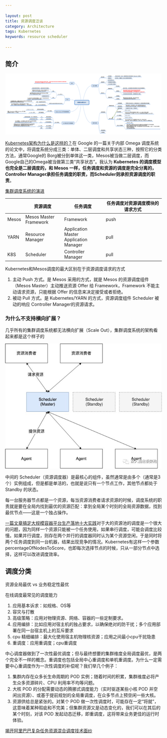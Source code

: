 ```yaml
---

layout: post
title: 资源调度泛谈
category: Architecture
tags: Kubernetes
keywords: resource scheduler

---
```


## 简介

![](/public/upload/basic/scheduler_design.png)

[Kubernetes架构为什么是这样的？](https://mp.weixin.qq.com/s/ps34qFlEzQNYbp6ughkrOA)在 Google 的一篇关于内部 Omega 调度系统的论文中，将调度系统分成三类：单体、二层调度和共享状态三种，按照它的分类方法，通常Google的 Borg被分到单体这一类，Mesos被当做二层调度，而Google自己的Omega被当做第三类“共享状态”。我认为 **Kubernetes 的调度模型也完全是二层调度的，和 Mesos 一样，任务调度和资源的调度是完全分离的，Controller Manager承担任务调度的职责，而Scheduler则承担资源调度的职责**。 

[集群调度系统的演进](https://mp.weixin.qq.com/s/3qVdnUQ3zt4eu3lZRZ_ibg)

||资源调度|任务调度|任务调度对资源调度模块的请求方式|
|---|---|---|---|
|Mesos|Mesos Master<br>Framework|Framework|push|
|YARN|Resource Manager|Application Master<br>Application Manager|pull|
|K8S|Scheduler|Controller Manager|pull|

Kubernetes和Mesos调度的最大区别在于资源调度请求的方式

1. 主动 Push 方式。是 Mesos 采用的方式，就是 Mesos 的资源调度组件（Mesos Master）主动推送资源 Offer 给 Framework，Framework 不能主动请求资源，只能根据 Offer 的信息来决定接受或者拒绝。
2. 被动 Pull 方式。是 Kubernetes/YARN 的方式，资源调度组件 Scheduler 被动的响应 Controller Manager的资源请求。

### 为什么不支持横向扩展？

几乎所有的集群调度系统都无法横向扩展（Scale Out），集群调度系统的架构看起来都是这个样子的

![](/public/upload/kubernetes/resource_scheduler_framework.PNG)

中间的 Scheduler（资源调度器）是最核心的组件，虽然通常是由多个（通常是3个）实例组成，但是都是单活的，也就是说只有一个节点工作，其他节点都处于 Standby 的状态。

每一台服务器节点都是一个资源，每当资源消费者请求资源的时候，调度系统的职责就是要在全局内找到最优的资源匹配：拿到全局某个时刻的全局资源数据，找到最优节点——这是一个独占操作。

[一篇文章搞定大规模容器平台生产落地十大实践](https://mp.weixin.qq.com/s/Cv4i5bxseMEwx1C_Annqig)对于大的资源池的调度是一个很大的问题，因为同样一个资源只能被一个任务使用，如果串行调度，可能会调度比较慢。如果并行调度，则存在两个并行的调度器同时认为某个资源空闲，于是同时将两个任务调度到同一台机器，结果出现竞争的情况。Kubernetes有这样一个参数percentageOfNodesToScore，也即每次选择节点的时候，只从一部分节点中选择，这样可以改进调度效率。

## 调度分类

资源全局最优 vs 业务稳定性最优

在线调度最常见的调度能力
1. 应用基本诉求：如规格、OS等
2. 容灾与打散
3. 高级策略：应用对物理资源、网络、容器的一些定制要求。
4. 应用编排：比如应用对宿主机的独占要求，以确保绝对的防干扰；多个应用部署在同一台宿主机上的互斥要求
5. cpu 精细编排：最大化使用宿主机物理核资源；应用之间最小cpu干扰隐患
6. 重调度：应用重调度；cpu重调度

中心调度器做到了一次性最优调度；但与最终想要的集群维度全局调度最优，是两个完全不一样的概念。重调度也包括全局中心重调度和单机重调度。为什么一定需要中心重调度作为一次性调度的补偿呢？我们举几个例子：

1. 集群内存在众多长生命周期的 POD 实例；随着时间的积累，集群维度必将产生众多资源碎片、CPU 利用率不均等问题。
2. 大核 POD 的分配需要动态的腾挪式调度能力（实时驱逐某些小核 POD 并空闲出资源）、或基于提前规划的全局重调度，在众多节点上预空闲一些大核。
3. 资源供给总是紧张的。对某个 POD 做一次性调度时，可能存在一定“将就”，这意味着某种瑕疵和不完美；但集群资源又是动态变化的，我们可以在其后的某个时刻，对该 POD 发起动态迁移，即重调度，这将带来业务更佳的运行时体验。

[揭开阿里巴巴复杂任务资源混合调度技术面纱](https://mp.weixin.qq.com/s/wj0hrHIRHnBUNZZXnRm5xg)